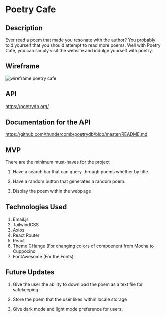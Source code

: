 # Poetry Cafe

## Description

Ever read a poem that made you resonate with the author? You probably told yourself that you should attempt to read more poems. Well with Poetry Cafe, you can simply visit the website and indulge yourself with poetry.

## Wireframe

![wireframe poetry cafe](https://user-images.githubusercontent.com/81450209/159388699-6ffb32a8-7bbc-432c-bf5e-27aad231249d.PNG)

## API

https://poetrydb.org/

## Documentation for the API

https://github.com/thundercomb/poetrydb/blob/master/README.md

## MVP

There are the minimum must-haves for the project

1.  Have a search bar that can query through poems whether by title.

2.  Have a random button that generates a random poem.

3.  Display the poem within the webpage

## Technologies Used

1.  Email.js
2.  TailwindCSS
3.  Axios
4.  React Router
5.  React
6.  Theme CHange (For changing colors of compoenent from Mocha to Cuppocino
7.  FontAwesome (For the Fonts)

## Future Updates

1.  Give the user the ability to download the poem as a text file for safekeeping

2.  Store the poem that the user likes within locale storage

3.  Give dark mode and light mode preference for users.
